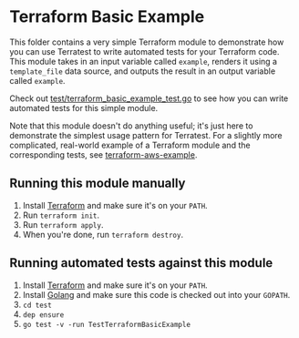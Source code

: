 # Terraform Basic Example

This folder contains a very simple Terraform module to demonstrate how you can use Terratest to write automated tests
for your Terraform code. This module takes in an input variable called `example`, renders it using a `template_file`
data source, and outputs the result in an output variable called `example`.

Check out [test/terraform_basic_example_test.go](https://github.com/terraform-modules-krish/terratest/blob/v0.27.1/test/terraform_basic_example_test.go) to see how you can write
automated tests for this simple module.

Note that this module doesn't do anything useful; it's just here to demonstrate the simplest usage pattern for
Terratest. For a slightly more complicated, real-world example of a Terraform module and the corresponding tests, see
[terraform-aws-example](https://github.com/terraform-modules-krish/terratest/blob/v0.27.1/examples/terraform-aws-example).




## Running this module manually

1. Install [Terraform](https://www.terraform.io/) and make sure it's on your `PATH`.
1. Run `terraform init`.
1. Run `terraform apply`.
1. When you're done, run `terraform destroy`.




## Running automated tests against this module

1. Install [Terraform](https://www.terraform.io/) and make sure it's on your `PATH`.
1. Install [Golang](https://golang.org/) and make sure this code is checked out into your `GOPATH`.
1. `cd test`
1. `dep ensure`
1. `go test -v -run TestTerraformBasicExample`
